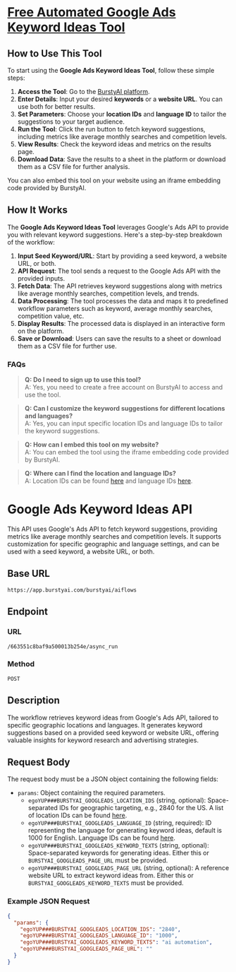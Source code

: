 # [Free Automated Google Ads Keyword Ideas Tool](https://burstyai.com)

## How to Use This Tool

To start using the **Google Ads Keyword Ideas Tool**, follow these simple steps:

1. **Access the Tool**: Go to the [BurstyAI platform](https://app.burstyai.com).
2. **Enter Details**: Input your desired **keywords** or a **website URL**. You can use both for better results.
3. **Set Parameters**: Choose your **location IDs** and **language ID** to tailor the suggestions to your target audience.
4. **Run the Tool**: Click the run button to fetch keyword suggestions, including metrics like average monthly searches and competition levels.
5. **View Results**: Check the keyword ideas and metrics on the results page.
6. **Download Data**: Save the results to a sheet in the platform or download them as a CSV file for further analysis.

You can also embed this tool on your website using an iframe embedding code provided by BurstyAI.

## How It Works

The **Google Ads Keyword Ideas Tool** leverages Google's Ads API to provide you with relevant keyword suggestions. Here's a step-by-step breakdown of the workflow:

1. **Input Seed Keyword/URL**: Start by providing a seed keyword, a website URL, or both.
2. **API Request**: The tool sends a request to the Google Ads API with the provided inputs.
3. **Fetch Data**: The API retrieves keyword suggestions along with metrics like average monthly searches, competition levels, and trends.
4. **Data Processing**: The tool processes the data and maps it to predefined workflow parameters such as keyword, average monthly searches, competition value, etc.
5. **Display Results**: The processed data is displayed in an interactive form on the platform.
6. **Save or Download**: Users can save the results to a sheet or download them as a CSV file for further use.

### FAQs

> **Q: Do I need to sign up to use this tool?**  
> A: Yes, you need to create a free account on BurstyAI to access and use the tool.

> **Q: Can I customize the keyword suggestions for different locations and languages?**  
> A: Yes, you can input specific location IDs and language IDs to tailor the keyword suggestions.

> **Q: How can I embed this tool on my website?**  
> A: You can embed the tool using the iframe embedding code provided by BurstyAI.

> **Q: Where can I find the location and language IDs?**  
> A: Location IDs can be found [here](https://developers.google.com/google-ads/api/data/geotargets) and language IDs [here](https://developers.google.com/google-ads/api/data/codes-formats#languages).

# Google Ads Keyword Ideas API

This API uses Google's Ads API to fetch keyword suggestions, providing metrics like average monthly searches and competition levels. It supports customization for specific geographic and language settings, and can be used with a seed keyword, a website URL, or both.

## Base URL

`https://app.burstyai.com/burstyai/aiflows`

## Endpoint

### URL
`/663551c8baf9a500013b254e/async_run`

### Method
`POST`

## Description

The workflow retrieves keyword ideas from Google's Ads API, tailored to specific geographic locations and languages. It generates keyword suggestions based on a provided seed keyword or website URL, offering valuable insights for keyword research and advertising strategies.

## Request Body

The request body must be a JSON object containing the following fields:

- `params`: Object containing the required parameters.
  - `egoYUP###BURSTYAI_GOOGLEADS_LOCATION_IDS` (string, optional): Space-separated IDs for geographic targeting, e.g., 2840 for the US. A list of location IDs can be found [here](https://developers.google.com/google-ads/api/data/geotargets).
  - `egoYUP###BURSTYAI_GOOGLEADS_LANGUAGE_ID` (string, required): ID representing the language for generating keyword ideas, default is 1000 for English. Language IDs can be found [here](https://developers.google.com/google-ads/api/data/codes-formats#languages).
  - `egoYUP###BURSTYAI_GOOGLEADS_KEYWORD_TEXTS` (string, optional): Space-separated keywords for generating ideas. Either this or `BURSTYAI_GOOGLEADS_PAGE_URL` must be provided.
  - `egoYUP###BURSTYAI_GOOGLEADS_PAGE_URL` (string, optional): A reference website URL to extract keyword ideas from. Either this or `BURSTYAI_GOOGLEADS_KEYWORD_TEXTS` must be provided.

### Example JSON Request

```json
{
  "params": {
    "egoYUP###BURSTYAI_GOOGLEADS_LOCATION_IDS": "2840",
    "egoYUP###BURSTYAI_GOOGLEADS_LANGUAGE_ID": "1000",
    "egoYUP###BURSTYAI_GOOGLEADS_KEYWORD_TEXTS": "ai automation",
    "egoYUP###BURSTYAI_GOOGLEADS_PAGE_URL": ""
  }
}
